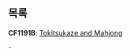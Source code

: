 목록
-----

**CF1191B**: [Tokitsukaze and Mahjong](https://codeforces.com/contest/1191/problem/B)
```
- 
```
